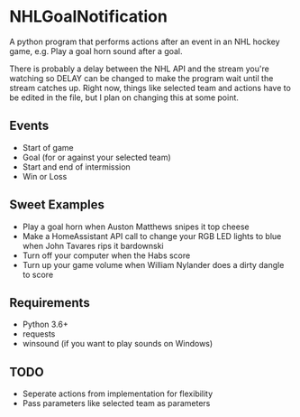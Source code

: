 # NHLGoalNotification

A python program that performs actions after an event in an NHL hockey game, e.g. Play a goal horn sound after a goal.

There is probably a delay between the NHL API and the stream you're watching so DELAY can be changed to make the program 
wait until the stream catches up.
Right now, things like selected team and actions have to be edited in the file, but I plan on changing this at some point.

## Events
- Start of game
- Goal (for or against your selected team)
- Start and end of intermission
- Win or Loss

## Sweet Examples
- Play a goal horn when Auston Matthews snipes it top cheese
- Make a HomeAssistant API call to change your RGB LED lights to blue when John Tavares rips it bardownski
- Turn off your computer when the Habs score
- Turn up your game volume when William Nylander does a dirty dangle to score

## Requirements
- Python 3.6+
- requests
- winsound (if you want to play sounds on Windows)

## TODO
- Seperate actions from implementation for flexibility
- Pass parameters like selected team as parameters